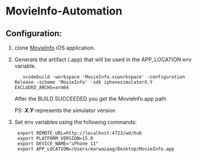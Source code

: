 # MovieInfo-Automation



## Configuration:

1. clone [MovieInfo](https://github.com/alfianlosari/MovieInfoMVVMiOS) iOS application.
2. Generate the artifact (.app) that will be used in the APP_LOCATION env variable.

          xcodebuild -workspace 'MovieInfo.xcworkspace' -configuration Release -scheme 'MovieInfo' -sdk iphonesimulatorX.Y EXCLUDED_ARCHS=arm64

    After the BUILD SUCCEEDED you get the MovieInfo.app path

    PS:  ***X.Y*** represents the simulator version

3. Set env variables using the following commands:


        export REMOTE_URL=http://localhost:4723/wd/hub
        export PLATFORM_VERSION=15.0
        export DEVICE_NAME="iPhone 11"
        export APP_LOCATION=/Users/marwazaag/Desktop/MovieInfo.app 
